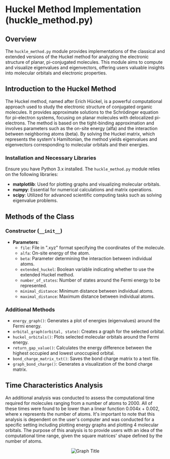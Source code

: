 # Huckel Method Implementation (huckle_method.py)

## Overview

The `huckle_method.py` module provides implementations of the classical and extended versions of the Huckel method for analyzing the electronic structure of planar, pi-conjugated molecules. This module aims to compute and visualize eigenvalues and eigenvectors, offering users valuable insights into molecular orbitals and electronic properties.

## Introduction to the Huckel Method

The Huckel method, named after Erich Hückel, is a powerful computational approach used to study the electronic structure of conjugated organic molecules. It provides approximate solutions to the Schrödinger equation for pi-electron systems, focusing on planar molecules with delocalized pi-electrons. The method is based on the tight-binding approximation and involves parameters such as the on-site energy (alfa) and the interaction between neighboring atoms (beta). By solving the Huckel matrix, which represents the system's Hamiltonian, the method yields eigenvalues and eigenvectors corresponding to molecular orbitals and their energies.


### Installation and Necessary Libraries

Ensure you have Python 3.x installed.
The `huckle_method.py` module relies on the following libraries:
- **matplotlib**: Used for plotting graphs and visualizing molecular orbitals.
- **numpy**: Essential for numerical calculations and matrix operations.
- **scipy**: Utilized for advanced scientific computing tasks such as solving eigenvalue problems.

## Methods of the Class

### Constructor (`__init__`)

- **Parameters**:
  - `file`: File in ".xyz" format specifying the coordinates of the molecule.
  - `alfa`: On-site energy of the atom.
  - `beta`: Parameter determining the interaction between individual atoms.
  - `extended_huckel`: Boolean variable indicating whether to use the extended Huckel method.
  - `number_of_states`: Number of states around the Fermi energy to be represented.
  - `minimal_distance`: Minimum distance between individual atoms.
  - `maximal_distance`: Maximum distance between individual atoms.

### Additional Methods

- `energy_graph()`: Generates a plot of energies (eigenvalues) around the Fermi energy.
- `orbital_graph(orbital, state)`: Creates a graph for the selected orbital.
- `huckel_orbitals()`: Plots selected molecular orbitals around the Fermi energy.
- `return_gap_value()`: Calculates the energy difference between the highest occupied and lowest unoccupied orbital.
- `bond_charge_matrix_txt()`: Saves the bond charge matrix to a text file.
- `graph_bond_charge()`: Generates a visualization of the bond charge matrix.

## Time Characteristics Analysis

An additional analysis was conducted to assess the computational time required for molecules ranging from a number of atoms to 2000. All of these times were found to be lower than a linear function 0.004x + 0.002, where x represents the number of atoms. It's important to note that this analysis is dependent on the user's computer and was conducted for a specific setting including plotting energy graphs and plotting 4 molecular orbitals. The purpose of this analysis is to provide users with an idea of the computational time range, given the square matrices' shape defined by the number of atoms.
<p align="center">
  <img src="https://ucbcee984ddbed20fe99af091fc7.previews.dropboxusercontent.com/p/thumb/ACLtGvnpA278zUZSA3wh9lcxVaGmM1RzxW27cWErVPeL0MjGSuM7Fc_4Nu0VbIKLR79mdrIDZQ6NSeg2F_u34yovyX6I5igSyrRUBrhU3FgJAE0tNs-zz5JBxftgn1AvS9ukqyR1wTQ4Vej-RWA3WbauyanWjiAkB4imdwByqpDWw6eIJ1n-7pMGpANlzQg86frK8zYrK-_NarxuuukyAu-zIbh4sdRNP3DgjXnPZHmkEBpkOKHSpEFRcWZ8G0pZri2B69WYM2bmA1IiYWxBRxDD0lXwjfTvx3_KbopvQeSPZ31Jo20QIfBXMSGrGcXq1vbyWHMOD6Nd3qpwpWmFBpodC8T_gaB0V_VSxkq4QfnOdV4vb7trcuG0TdXYMd2Gd1Y/p.png" alt="Graph Title">
</p>







